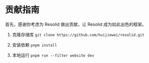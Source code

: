 # 贡献指南

首先，感谢你考虑为 Resolid 做出贡献，让 Resolid 成为如此出色的框架。

1. 克隆存储库
   `git clone https://github.com/huijiewei/resolid.git`

2. 安装依赖
   `pnpm install`

3. 本地运行
   `pnpm run --filter website dev`
